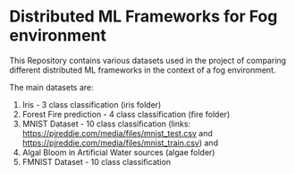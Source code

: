 # Distributed ML Frameworks for Fog environment
This Repository contains various datasets used in the project of comparing different distributed ML frameworks in the context of a fog environment.

The main datasets are:
1. Iris - 3 class classification (iris folder)
2. Forest Fire prediction - 4 class classification (fire folder)
3. MNIST Dataset -  10 class classification  (links: https://pjreddie.com/media/files/mnist_test.csv and https://pjreddie.com/media/files/mnist_train.csv) and
4. Algal Bloom in Artificial Water sources (algae folder)
5. FMNIST Dataset - 10 class classification 
